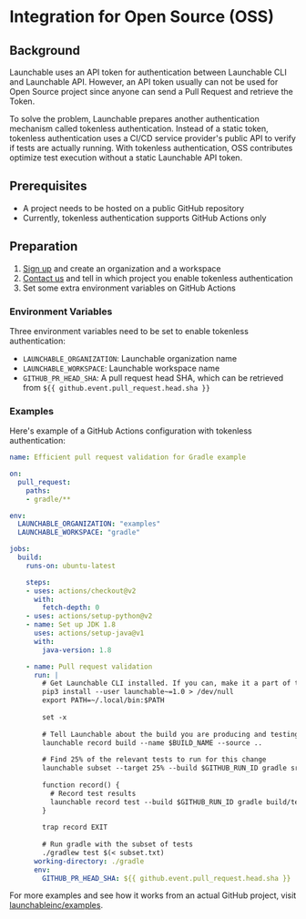 # Integration for Open Source (OSS)

## Background

Launchable uses an API token for authentication between Launchable CLI and Launchable API. However, an API token usually can not be used for Open Source project since anyone can send a Pull Request and retrieve the Token.

To solve the problem, Launchable prepares another authentication mechanism called tokenless authentication. Instead of a static token, tokenless authentication uses a CI/CD service provider's public API to verify if tests are actually running. With tokenless authentication, OSS contributes optimize test execution without a static Launchable API token. 

## Prerequisites

- A project needs to be hosted on a public GitHub repository
- Currently, tokenless authentication supports GitHub Actions only

## Preparation

1. [Sign up](http://app.launchableinc.com/signup) and create an organization and a workspace 
2. [Contact us](https://www.launchableinc.com/support) and tell in which project you enable tokenless authentication
3. Set some extra environment variables on GitHub Actions

### Environment Variables

Three environment variables need to be set to enable tokenless authentication:

- `LAUNCHABLE_ORGANIZATION`: Launchable organization name
- `LAUNCHABLE_WORKSPACE`: Launchable workspace name
- `GITHUB_PR_HEAD_SHA`: A pull request head SHA, which can be retrieved from `${{ github.event.pull_request.head.sha }}`

### Examples

Here's example of a GitHub Actions configuration with tokenless authentication:

```yaml
name: Efficient pull request validation for Gradle example

on:
  pull_request:
    paths:
    - gradle/**

env:
  LAUNCHABLE_ORGANIZATION: "examples"
  LAUNCHABLE_WORKSPACE: "gradle"

jobs:
  build:
    runs-on: ubuntu-latest

    steps:
    - uses: actions/checkout@v2
      with:
        fetch-depth: 0
    - uses: actions/setup-python@v2
    - name: Set up JDK 1.8
      uses: actions/setup-java@v1
      with:
        java-version: 1.8

    - name: Pull request validation
      run: |
        # Get Launchable CLI installed. If you can, make it a part of the builder image to speed things up
        pip3 install --user launchable~=1.0 > /dev/null
        export PATH=~/.local/bin:$PATH
        
        set -x
        
        # Tell Launchable about the build you are producing and testing
        launchable record build --name $BUILD_NAME --source ..
        
        # Find 25% of the relevant tests to run for this change
        launchable subset --target 25% --build $GITHUB_RUN_ID gradle src/test/java > subset.txt
        
        function record() {
          # Record test results
          launchable record test --build $GITHUB_RUN_ID gradle build/test-results/test
        }
        
        trap record EXIT
        
        # Run gradle with the subset of tests
        ./gradlew test $(< subset.txt)
      working-directory: ./gradle
      env:
        GITHUB_PR_HEAD_SHA: ${{ github.event.pull_request.head.sha }}
```

For more examples and see how it works from an actual GitHub project, visit [launchableinc/examples](https://github.com/launchableinc/examples).
